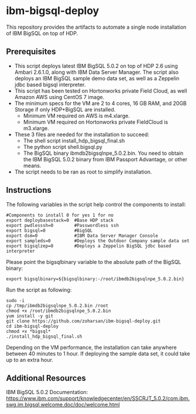 # ibm-bigsql-deploy

This repository provides the artifacts to automate a single node installation of IBM BigSQL on top of HDP.

## Prerequisites

- This script deploys latest IBM BigSQL 5.0.2 on top of HDP 2.6 using Ambari 2.6.1.0, along with IBM Data Server Manager. The script also deploys an IBM BigSQL sample demo data set, as well as a Zeppelin jdbc based bigsql interpreter.
- This script has been tested on Hortonworks private Field Cloud, as well Amazon AWS using CentOS 7 image.
- The minimum specs for the VM are 2 to 4 cores, 16 GB RAM, and 20GB Storage if only HDP+BigSQL are installed.
  - Minimum VM required on AWS is m4.xlarge.
  - Minimum VM required on Hortonworks private FieldCloud is m3.xlarge.
- These 3 files are needed for the installation to succeed:
  - The shell script install_hdp_bigsql_final.sh
  - The python script shell.bigsql.py
  - The BigSQL binary ibmdb2bigsqlnpe_5.0.2.bin. You need to obtain the IBM BigSQL 5.0.2 binary from IBM Passport Advantage, or other means.
- The script needs to be ran as root to simplify installation.

## Instructions
The following variables in the script help control the components to install:
```
#Components to install 0 for yes 1 for no
export deploybasestack=0  #Base HDP stack
export pwdlesssh=0        #Passwordless ssh
export bigsql=0           #BigSQL
export dsm=0              #IBM Data Server Manager Console
export sampleds=0         #Deploys the Outdoor Company sample data set
export bigsqlzep=0        #Deploys a Zeppelin BigSQL jdbc based interpreter
```
Please point the bigsqlbinary variable to the absolute path of the BigSQL binary:
```
export bigsqlbinary=${bigsqlbinary:-/root/ibmdb2bigsqlnpe_5.0.2.bin}
```
Run the script as following:
```
sudo -i
cp /tmp/ibmdb2bigsqlnpe_5.0.2.bin /root
chmod +x /root/ibmdb2bigsqlnpe_5.0.2.bin
yum install -y git
git clone https://github.com/zoharsan/ibm-bigsql-deploy.git
cd ibm-bigsql-deploy
chmod +x *bigsql*
./install_hdp_bigsql_final.sh
```

Depending on the VM performance, the installation can take anywhere between 40 minutes to 1 hour. If deploying the sample data set, it could take up to an extra hour.

## Additional Resources
IBM BigSQL 5.0.2 Documentation:
https://www.ibm.com/support/knowledgecenter/en/SSCRJT_5.0.2/com.ibm.swg.im.bigsql.welcome.doc/doc/welcome.html


